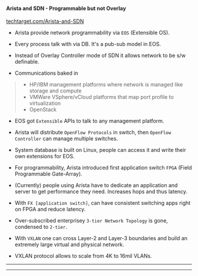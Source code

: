 
#### Arista and SDN - Programmable but not Overlay

[techtarget.com/Arista-and-SDN](http://searchsdn.techtarget.com/news/2240161577/Arista-SDN-is-about-programmable-networks-not-overlays)

* Arista provide network programmability via `EOS` (Extensible OS).

* Every process talk with via DB. It's a pub-sub model in EOS.

* Instead of Overlay Controller mode of SDN it allows network to be s/w definable.

* Communications baked in
> * HP/IBM management platforms where network is managed like storage and compute
> * VMWare VSphere/vCloud platforms that map port profile to virtualization
> * OpenStack

* EOS got `Extensible` APIs to talk to any management platform.

* Arista will distribute `OpenFlow Protocols` in switch, then `OpenFlow Controller` can manage multiple switches.

* System database is built on Linux, people can access it and write their own extensions for EOS.

* For programmability, Arista introduced first application switch `FPGA` (Field Programmable Gate-Array).

* (Currently) people using Arista have to dedicate an application and server to get performance they need. Increases hops and thus latency.

* With `FX [application switch]`, can have consistent switching apps right on FPGA and reduce latency.

* Over-subscribed enterprisey `3-tier Network Topology` is gone, condensed to `2-tier`.

* With `VXLAN` one can cross Layer-2 and Layer-3 boundaries and build an extremely large virtual and physical network.

* VXLAN protocol allows to scale from 4K to 16mil VLANs.

---
---
